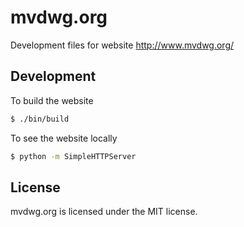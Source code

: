 # mvdwg.org

Development files for website http://www.mvdwg.org/

## Development

To build the website

```sh
$ ./bin/build
```

To see the website locally

```sh
$ python -m SimpleHTTPServer
```

## License

mvdwg.org is licensed under the MIT license.
